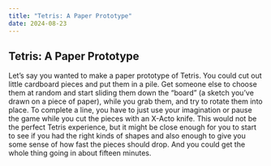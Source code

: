 ```yaml
---
title: "Tetris: A Paper Prototype"
date: 2024-08-23
---
```




## Tetris: A Paper Prototype

Let’s say you wanted to make a paper prototype of Tetris. You could cut out little cardboard pieces and put them in a pile. Get someone else to choose them at random and start sliding them down the “board” (a sketch you’ve drawn on a piece of paper), while you grab them, and try to rotate them into place. To complete a line, you have to just use your imagination or pause the game while you cut the pieces with an X-Acto knife. This would not be the perfect Tetris experience, but it might be close enough for you to start to see if you had the right kinds of shapes and also enough to give you some sense of how fast the pieces should drop. And you could get the whole thing going in about fifteen minutes.